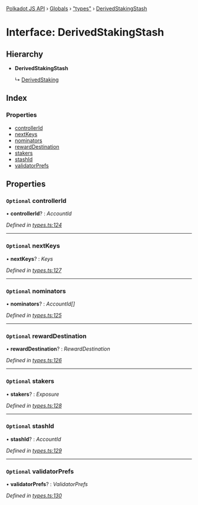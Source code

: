 [Polkadot JS API](../README.md) › [Globals](../globals.md) › ["types"](../modules/_types_.md) › [DerivedStakingStash](_types_.derivedstakingstash.md)

# Interface: DerivedStakingStash

## Hierarchy

* **DerivedStakingStash**

  ↳ [DerivedStaking](_types_.derivedstaking.md)

## Index

### Properties

* [controllerId](_types_.derivedstakingstash.md#optional-controllerid)
* [nextKeys](_types_.derivedstakingstash.md#optional-nextkeys)
* [nominators](_types_.derivedstakingstash.md#optional-nominators)
* [rewardDestination](_types_.derivedstakingstash.md#optional-rewarddestination)
* [stakers](_types_.derivedstakingstash.md#optional-stakers)
* [stashId](_types_.derivedstakingstash.md#optional-stashid)
* [validatorPrefs](_types_.derivedstakingstash.md#optional-validatorprefs)

## Properties

### `Optional` controllerId

• **controllerId**? : *AccountId*

*Defined in [types.ts:124](https://github.com/polkadot-js/api/blob/479c742471/packages/api-derive/src/types.ts#L124)*

___

### `Optional` nextKeys

• **nextKeys**? : *Keys*

*Defined in [types.ts:127](https://github.com/polkadot-js/api/blob/479c742471/packages/api-derive/src/types.ts#L127)*

___

### `Optional` nominators

• **nominators**? : *AccountId[]*

*Defined in [types.ts:125](https://github.com/polkadot-js/api/blob/479c742471/packages/api-derive/src/types.ts#L125)*

___

### `Optional` rewardDestination

• **rewardDestination**? : *RewardDestination*

*Defined in [types.ts:126](https://github.com/polkadot-js/api/blob/479c742471/packages/api-derive/src/types.ts#L126)*

___

### `Optional` stakers

• **stakers**? : *Exposure*

*Defined in [types.ts:128](https://github.com/polkadot-js/api/blob/479c742471/packages/api-derive/src/types.ts#L128)*

___

### `Optional` stashId

• **stashId**? : *AccountId*

*Defined in [types.ts:129](https://github.com/polkadot-js/api/blob/479c742471/packages/api-derive/src/types.ts#L129)*

___

### `Optional` validatorPrefs

• **validatorPrefs**? : *ValidatorPrefs*

*Defined in [types.ts:130](https://github.com/polkadot-js/api/blob/479c742471/packages/api-derive/src/types.ts#L130)*

